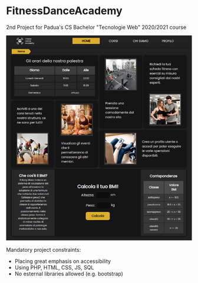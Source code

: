 # FitnessDanceAcademy
2nd Project for Padua's CS Bachelor "Tecnologie Web" 2020/2021 course

![FDA Screenshot 1](https://github.com/0xCaos/fitness-dance-academy/blob/main/screenshot.png)

Mandatory project constraints:
- Placing great emphasis on accessibility
- Using PHP, HTML, CSS, JS, SQL
- No esternal libraries allowed (e.g. bootstrap)
